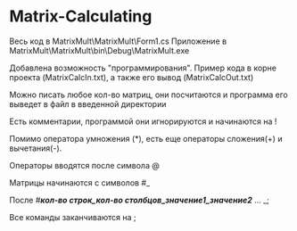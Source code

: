 # Matrix-Calculating
Весь код в MatrixMult\MatrixMult\Form1.cs
Приложение в MatrixMult\MatrixMult\bin\Debug\MatrixMult.exe

Добавлена возможность "программирования". Пример кода в корне проекта (MatrixCalcIn.txt), а также его вывод (MatrixCalcOut.txt)

Можно писать любое кол-во матриц, они посчитаются и программа его выведет в файл в введенной директории

Есть комментарии, программой они игнорируются и начинаются на !

Помимо оператора умножения (*), есть еще операторы сложения(+) и вычетания(-).

Операторы вводятся после символа @

Матрицы начинаются с символов #_ 

После #___кол-во строк_кол-во столбцов_значение1_значение2___ ... _;

Все команды заканчиваются на ;

